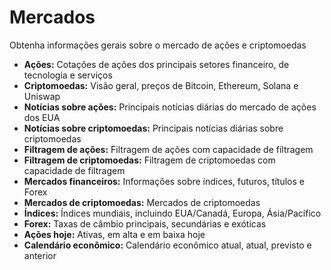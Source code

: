 # **Mercados**

Obtenha informações gerais sobre o mercado de ações e criptomoedas
- **Ações:** Cotações de ações dos principais setores financeiro, de tecnologia e serviços
- **Criptomoedas:** Visão geral, preços de Bitcoin, Ethereum, Solana e Uniswap
- **Notícias sobre ações:** Principais notícias diárias do mercado de ações dos EUA
- **Notícias sobre criptomoedas:** Principais notícias diárias sobre criptomoedas
- **Filtragem de ações:** Filtragem de ações com capacidade de filtragem
- **Filtragem de criptomoedas:** Filtragem de criptomoedas com capacidade de filtragem
- **Mercados financeiros:** Informações sobre índices, futuros, títulos e Forex
- **Mercados de criptomoedas:** Mercados de criptomoedas
- **Índices:** Índices mundiais, incluindo EUA/Canadá, Europa, Ásia/Pacífico
- **Forex:** Taxas de câmbio principais, secundárias e exóticas
- **Ações hoje:** Ativas, em alta e em baixa hoje
- **Calendário econômico:** Calendário econômico atual, atual, previsto e anterior
